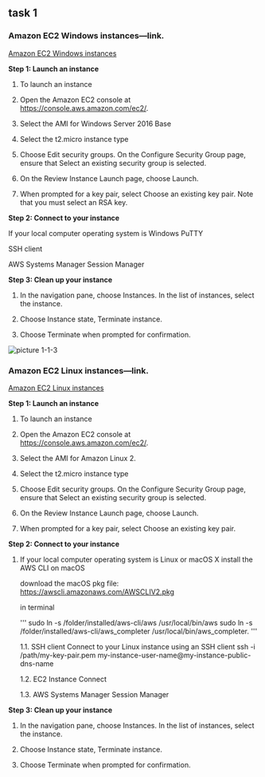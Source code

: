 ## task 1
### Amazon EC2 Windows instances—link.


[Amazon EC2 Windows instances](https://docs.aws.amazon.com/AWSEC2/latest/WindowsGuide/EC2_GetStarted.html)

**Step 1: Launch an instance**

1. To launch an instance

2. Open the Amazon EC2 console at https://console.aws.amazon.com/ec2/.

3. Select the AMI for Windows Server 2016 Base 

4. Select the t2.micro instance type

5. Choose Edit security groups. On the Configure Security Group page, ensure that Select an existing security group is selected.

6. On the Review Instance Launch page, choose Launch.

7. When prompted for a key pair, select Choose an existing key pair. Note that you must select an RSA key.

**Step 2: Connect to your instance**

If your local computer operating system is Windows
PuTTY

SSH client

AWS Systems Manager Session Manager


**Step 3: Clean up your instance**

1. In the navigation pane, choose Instances. In the list of instances, select the instance.

2. Choose Instance state, Terminate instance.

3. Choose Terminate when prompted for confirmation.


![picture 1-1-3](https://github.com/karachko/DevOps_online_Chernivtsi_2021Q2/blob/main/m1/task2.1/1-1-3.png)


### Amazon EC2 Linux instances—link.
[Amazon EC2 Linux instances](https://docs.aws.amazon.com/AWSEC2/latest/UserGuide/EC2_GetStarted.html)

**Step 1: Launch an instance**

1. To launch an instance

2. Open the Amazon EC2 console at https://console.aws.amazon.com/ec2/.

3. Select the AMI for Amazon Linux 2.  

4. Select the t2.micro instance type

5. Choose Edit security groups. On the Configure Security Group page, ensure that Select an existing security group is selected.

6. On the Review Instance Launch page, choose Launch.

7. When prompted for a key pair, select Choose an existing key pair. 

**Step 2: Connect to your instance**


1. If your local computer operating system is Linux or macOS X
   install the AWS CLI on macOS
   
   download the macOS pkg file: https://awscli.amazonaws.com/AWSCLIV2.pkg
   
   in terminal 
   
   ''' sudo ln -s /folder/installed/aws-cli/aws /usr/local/bin/aws
     sudo ln -s /folder/installed/aws-cli/aws_completer /usr/local/bin/aws_completer. ''' 
     
   1.1. SSH client
   Connect to your Linux instance using an SSH client
   ssh -i /path/my-key-pair.pem my-instance-user-name@my-instance-public-dns-name
   
   1.2. EC2 Instance Connect

   1.3. AWS Systems Manager Session Manager





**Step 3: Clean up your instance**

1. In the navigation pane, choose Instances. In the list of instances, select the instance.

2. Choose Instance state, Terminate instance.

3. Choose Terminate when prompted for confirmation.


